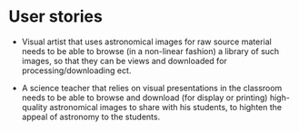 # User stories

* Visual artist that uses astronomical images for raw source material needs to be able to browse (in a non-linear fashion) a library of such images, so that they can be views and downloaded for processing/downloading ect.

* A science teacher that relies on visual presentations in the classroom needs to be able to browse and download (for display or printing) high-quality astronomical images to share with his students, to highten the appeal of astronomy to the students. 